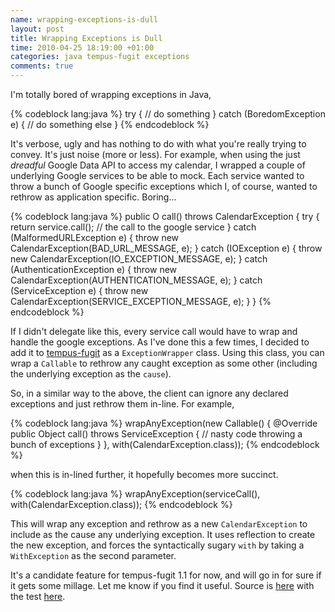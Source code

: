```yaml
---
name: wrapping-exceptions-is-dull
layout: post
title: Wrapping Exceptions is Dull
time: 2010-04-25 18:19:00 +01:00
categories: java tempus-fugit exceptions
comments: true
---
```


I'm totally bored of wrapping exceptions in Java,
  
{% codeblock lang:java %}
try {
   // do something
} catch (BoredomException e) {
   // do something else
}
{% endcodeblock %}

It's verbose, ugly and has nothing to do with what you're really trying to
convey. It's just noise (more or less). For example, when using the just
_dreadful_ Google Data API to access my calendar, I wrapped a couple of
underlying Google services to be able to mock. Each service wanted to throw a
bunch of Google specific exceptions which I, of course, wanted to rethrow as
application specific. Boring...

{% codeblock lang:java %}
public O call() throws CalendarException {
    try {
        return service.call();  // the call to the google service
    } catch (MalformedURLException e) {
        throw new CalendarException(BAD_URL_MESSAGE, e);
    } catch (IOException e) {
        throw new CalendarException(IO_EXCEPTION_MESSAGE, e);
    } catch (AuthenticationException e) {
        throw new CalendarException(AUTHENTICATION_MESSAGE, e);
    } catch (ServiceException e) {
        throw new CalendarException(SERVICE_EXCEPTION_MESSAGE, e);
    }
}
{% endcodeblock %}


  
If I didn't delegate like this, every service call would have to wrap and
handle the google exceptions. As I've done this a few times, I decided to add
it to [tempus-fugit](http://code.google.com/p/tempus-fugit/) as a
`ExceptionWrapper` class. Using this class, you can wrap a `Callable` to
rethrow any caught exception as some other (including the underlying exception
as the `cause`).

  
So, in a similar way to the above, the client can ignore any declared
exceptions and just rethrow them in-line. For example,

{% codeblock lang:java %}
wrapAnyException(new Callable<Object>() {
    @Override
    public Object call() throws ServiceException {
         // nasty code throwing a bunch of exceptions
    }
}, with(CalendarException.class));
{% endcodeblock %}

when this is in-lined further, it hopefully becomes more succinct.

{% codeblock lang:java %}
wrapAnyException(serviceCall(), with(CalendarException.class));
{% endcodeblock %}

  
This will wrap any exception and rethrow as a new `CalendarException` to
include as the cause any underlying exception. It uses reflection to create
the new exception, and forces the syntactically sugary `with` by taking a
`WithException` as the second parameter.

  
It's a candidate feature for tempus-fugit 1.1 for now, and will go in for sure
if it gets some millage. Let me know if you find it useful. Source is
[here](http://code.google.com/p/tempus-fugit/source/browse/trunk/tempus-fugit/src/main/java/com/google/code/tempusfugit/ExceptionWrapper.java) with
the test [here](http://code.google.com/p/tempus-fugit/source/browse/trunk/tempus-fugit/src/test/java/com/google/code/tempusfugit/ExceptionWrapperTest.java).




